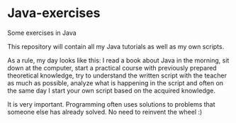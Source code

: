 # Java-exercises
Some exercises in Java

This repository will contain all my Java tutorials as well as my own scripts.

As a rule, my day looks like this: I read a book about Java in the morning, sit down at the computer, start a practical course with previously prepared theoretical knowledge, try to understand the written script with the teacher as much as possible, analyze what is happening in the script and often on the same day I start your own script based on the acquired knowledge.

It is very important.
Programming often uses solutions to problems that someone else has already solved. 
No need to reinvent the wheel :)
